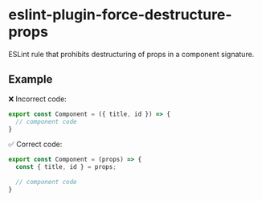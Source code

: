 # eslint-plugin-force-destructure-props

ESLint rule that prohibits destructuring of props in a component signature.

## Example

❌ Incorrect code:
```js
export const Component = ({ title, id }) => { 
  // component code 
}
```

✅ Correct code:
```js
export const Component = (props) => {
  const { title, id } = props;
  
  // component code
}
```